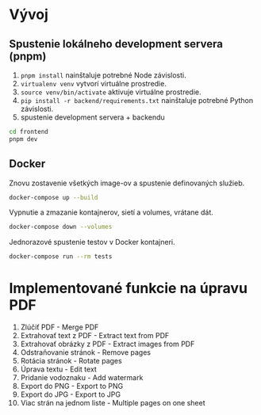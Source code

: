 # Vývoj

## Spustenie lokálneho development servera (pnpm)
1. `pnpm install` nainštaluje potrebné Node závislosti.
2. `virtualenv venv` vytvorí virtuálne prostredie.
3. `source venv/bin/activate` aktivuje virtuálne prostredie.
4. `pip install -r backend/requirements.txt` nainštaluje potrebné Python závislosti.
5. spustenie development servera + backendu
```bash
cd frontend
pnpm dev
```


## Docker

Znovu zostavenie všetkých image-ov a spustenie definovaných služieb.
```bash
docker-compose up --build
```
Vypnutie a zmazanie kontajnerov, sietí a volumes, vrátane dát.
```bash
docker-compose down --volumes
```
Jednorazové spustenie testov v Docker kontajneri.
```bash
docker-compose run --rm tests
```

# Implementované funkcie na úpravu PDF
1. Zlúčiť PDF - Merge PDF
2. Extrahovať text z PDF - Extract text from PDF
3. Extrahovať obrázky z PDF - Extract images from PDF
4. Odstraňovanie stránok - Remove pages
5. Rotácia stránok - Rotate pages
6. Úprava textu - Edit text
7. Pridanie vodoznaku - Add watermark
8. Export do PNG - Export to PNG
9. Export do JPG - Export to JPG
10. Viac strán na jednom liste - Multiple pages on one sheet
